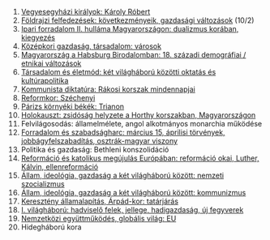 1. [Vegyesegyházi királyok: Károly Róbert](obsidian://open?vault=erettsegi&file=t%C3%B6rt%C3%A9nelem%2F1.%20Vegyesegyh%C3%A1zi%20kir%C3%A1lyok%20kora%20-%20K%C3%A1roly%20R%C3%B3bert)
2. [Földrajzi felfedezések: következményeik, gazdasági változások](obsidian://open?vault=erettsegi&file=t%C3%B6rt%C3%A9nelem%2F2.%20F%C3%B6ldrajzi%20felfedez%C3%A9sek%2C%20k%C3%B6vetkezm%C3%A9nyeik) (10/2)
3. [Ipari forradalom II. hulláma Magyarországon: dualizmus korában, kiegyezés](obsidian://open?vault=erettsegi&file=t%C3%B6rt%C3%A9nelem%2F3.%20Ipari%20forradalom%20m%C3%A1sodik%20hull%C3%A1ma%2C%20Magyarorsz%C3%A1g)
4. [Középkori gazdaság, társadalom: városok](https://www.notion.so/4-K-z-pkori-v-rosok-fa1e3539cc8a46f6889f0cd599b03342?pvs=21)
5. [Magyarország a Habsburg Birodalomban: 18. századi demográfiai / etnikai változások](obsidian://open?vault=erettsegi&file=t%C3%B6rt%C3%A9nelem%2F5.%20Magyarorsz%C3%A1g%20a%20Habsburg%20Birodalomban)
6. [Társadalom és életmód: két világháború közötti oktatás és kultúrapolitika](obsidian://open?vault=erettsegi&file=t%C3%B6rt%C3%A9nelem%2F6.%20T%C3%A1rsadalom%20%C3%A9s%20%C3%A9letm%C3%B3d%20-%20k%C3%A9t%20vil%C3%A1gh%C3%A1bor%C3%BA%20k%C3%B6z%C3%B6tti%20oktat%C3%A1s%20%C3%A9s%20kult%C3%BArapolitika)
7. [Kommunista diktatúra: Rákosi korszak mindennapjai](obsidian://open?vault=erettsegi&file=t%C3%B6rt%C3%A9nelem%2F7.%20Kommunista%20diktat%C3%BAra%20-%20R%C3%A1kosi%20korszak%20mindennapjai)
8. [Reformkor: Széchenyi](obsidian://open?vault=erettsegi&file=t%C3%B6rt%C3%A9nelem%2F8.%20Reformkor%20-%20Sz%C3%A9chenyi)
9. [Párizs környéki békék: Trianon](obsidian://open?vault=erettsegi&file=t%C3%B6rt%C3%A9nelem%2F9.%20P%C3%A1rizs%20k%C3%B6rny%C3%A9ki%20b%C3%A9k%C3%A9k%20-%20Trianon)
10. [Holokauszt: zsidóság helyzete a Horthy korszakban, Magyarországon](obsidian://open?vault=erettsegi&file=t%C3%B6rt%C3%A9nelem%2F10.%20Holokauszt%20-%20zsid%C3%B3s%C3%A1g%20helyzete%20a%20Horthy%20korszakban%2C%20Magyarorsz%C3%A1gon)
11. Felvilágosodás: államelmélete, angol alkotmányos monarchia működése
12. [Forradalom és szabadságharc: március 15, áprilisi törvények, jobbágyfelszabadítás, osztrák-magyar viszony](obsidian://open?vault=erettsegi&file=t%C3%B6rt%C3%A9nelem%2F12.%201848-49es%20forradalom%20%C3%A9s%20szabads%C3%A1gharc)
13. Politika és gazdaság: Bethleni konszolidáció
14. [Reformáció és katolikus megújulás Európában: reformáció okai, Luther, Kálvin, ellenreformáció](obsidian://open?vault=erettsegi&file=t%C3%B6rt%C3%A9nelem%2F14.%20Reform%C3%A1ci%C3%B3%20%C3%A9s%20katolikus%20meg%C3%BAjul%C3%A1s%20Eur%C3%B3p%C3%A1ban)
15. [Állam, ideológia, gazdaság a két világháború között: nemzeti szocializmus](obsidian://open?vault=erettsegi&file=t%C3%B6rt%C3%A9nelem%2F16.%20Kommunizmus)
16. [Állam, ideológia, gazdaság a két világháború között: kommunizmus](obsidian://open?vault=erettsegi&file=t%C3%B6rt%C3%A9nelem%2F16.%20Kommunizmus)
17. [Keresztény államalapítás, Árpád-kor: tatárjárás](obsidian://open?vault=erettsegi&file=t%C3%B6rt%C3%A9nelem%2F17.%20Kereszt%C3%A9ny%20%C3%A1llamalap%C3%ADt%C3%A1s%2C%20%C3%81rp%C3%A1d-kor%2C%20tat%C3%A1rj%C3%A1r%C3%A1s)
18. [I. világháború: hadviselő felek, jellege, hadigazdaság, új fegyverek](obsidian://open?vault=erettsegi&file=t%C3%B6rt%C3%A9nelem%2F18.%20Az%20els%C5%91%20vil%C3%A1gh%C3%A1bor%C3%BA)
19. [Nemzetközi együttműködés, globális világ: EU](obsidian://open?vault=erettsegi&file=t%C3%B6rt%C3%A9nelem%2F19.%20Nemzetk%C3%B6zi%20egy%C3%BCttm%C5%B1k%C3%B6d%C3%A9s%2C%20glob%C3%A1lis%20vil%C3%A1g%20-%20EU)
20. Hidegháború kora